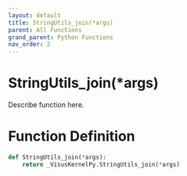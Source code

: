 ```yaml
---
layout: default
title: StringUtils_join(*args)
parent: All Functions
grand_parent: Python Functions
nav_order: 2
---
```


# StringUtils_join(*args)

Describe function here.

# Function Definition

```python
def StringUtils_join(*args):
    return _VisusKernelPy.StringUtils_join(*args)
```